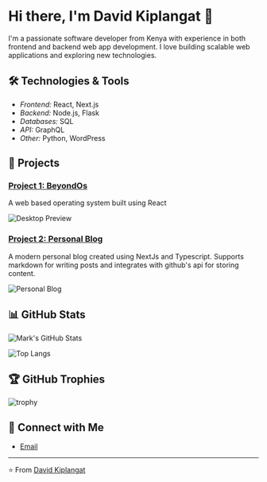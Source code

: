 # Hi there, I'm David Kiplangat 👋

I'm a passionate software developer from Kenya with experience in both frontend and backend web app development. I love building scalable web applications and exploring new technologies.

## 🛠 Technologies & Tools

- *Frontend:* React, Next.js
- *Backend:* Node.js, Flask
- *Databases:* SQL
- *API:* GraphQL
- *Other:* Python, WordPress

## 🚀 Projects

### [Project 1: BeyondOs](https://github.com/MachineKe/beyondOsV1)
A web based operating system built using React

![Desktop Preview](https://res.cloudinary.com/dmpposta9/image/upload/v1715353134/beyond/beyondOs/beyond2_okhhun.png)

### [Project 2: Personal Blog](https://github.com/MachineKe/myblog)
A modern personal blog created using NextJs and Typescript. Supports markdown for writing posts and integrates with github's api for storing content.

![Personal Blog](https://res.cloudinary.com/dmpposta9/image/upload/v1716028898/beyond/blogsapp/blogsApp_pote7a.png
)



## 📊 GitHub Stats

![Mark's GitHub Stats](https://github-readme-stats.vercel.app/api?username=davidkiplangat&show_icons=true&theme=radical)

![Top Langs](https://github-readme-stats.vercel.app/api/top-langs/?username=davidkiplangat&layout=compact&theme=radical)

## 🏆 GitHub Trophies

![trophy](https://github-profile-trophy.vercel.app/?username=davidkiplangat&theme=onedark)

## 🔗 Connect with Me

- [Email](mailto:davidlangat931@mail.com)

---

⭐ From [David Kiplangat](https://github.com/davidkiplangat)
